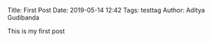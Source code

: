 Title: First Post
Date: 2019-05-14 12:42
Tags: testtag
Author: Aditya Gudibanda


This is my first post
